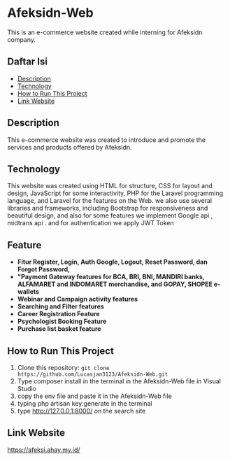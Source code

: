 # Afeksidn-Web
This is an e-commerce website created while interning for Afeksidn company.

## Daftar Isi

- [Description](#Description)
- [Technology](#Technology)
- [How to Run This Project](#How-to-Run-This-Project)
- [Link Website](#Link-Website)


## Description

This e-commerce website was created to introduce and promote the services and products offered by Afeksidn. 

## Technology

This website was created using HTML for structure, CSS for layout and design, JavaScript for some interactivity, PHP for the Laravel programming language, and Laravel for the features on the Web. we also use several libraries and frameworks, including Bootstrap for responsiveness and beautiful design, and also for some features we implement Google api , midtrans api . and for authentication we apply JWT Token
## Feature

- **Fitur Register, Login, Auth Google, Logout, Reset Password, dan Forgot Password,** 
- **"Payment Gateway features for BCA, BRI, BNI, MANDIRI banks, ALFAMARET and INDOMARET merchandise, and GOPAY, SHOPEE e-wallets** 
- **Webinar and Campaign activity features** 
- **Searching and Filter features** 
- **Career Registration Feature**  
- **Psychologist Booking Feature** 
- **Purchase list basket feature** 


## How to Run This Project

1. Clone this repository: `git clone https://github.com/Lucasjan3123/Afeksidn-Web.git`
2. Type composer install in the terminal in the Afeksidn-Web file in Visual Studio 
3. copy the env file and paste it in the Afeksidn-Web file
4. typing php artisan key:generate in the terminal 
5. type http://127.0.0.1:8000/ on the search site 

## Link Website 
 https://afeksi.ahay.my.id/
  
